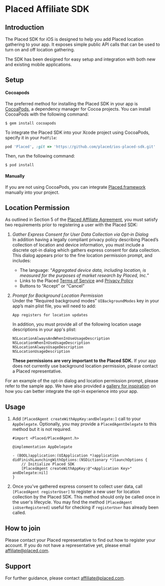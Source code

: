 # Placed Affiliate SDK

## Introduction

The Placed SDK for iOS is designed to help you add Placed location gathering to your app. It exposes simple public API calls that can be used to turn on and off location gathering.

The SDK has been designed for easy setup and integration with both new and existing mobile applications.

## Setup

#### Cocoapods
The preferred method for installing the Placed SDK in your app is [CocoaPods](https://cocoapods.org/), a dependency manager for Cocoa projects. You can install CocoaPods with the following command:
```
$ gem install cocoapods
```

To integrate the Placed SDK into your Xcode project using CocoaPods, specify it in your `Podfile`:
```ruby
pod 'Placed', :git => 'https://github.com/placed/ios-placed-sdk.git'
```
Then, run the following command:
```
$ pod install
```

#### Manually

If you are not using CocoaPods, you can integrate [Placed.framework](./Placed.framework) manually into your project.

## Location Permission

As outlined in Section 5 of the [Placed Affiliate Agreement](https://affiliate.placed.com/placed-affiliate-agreement/), you must satisfy two requirements prior to registering a user with the Placed SDK:

1. *Gather Express Consent for User Data Collection via Opt-in Dialog*  
In addition having a legally compliant privacy policy describing Placed’s collection of location and device information, you must include a discrete opt-in dialog which gathers express consent for data collection. This dialog appears prior to the fine location permission prompt, and includes:  
    - The language: “*Aggregated device data, including location, is measured for the purposes of market research by Placed, Inc.*”
    - Links to the Placed [Terms of Service](https://www.placed.com/terms-of-service) and [Privacy Policy](https://www.placed.com/privacy-policy)
    - Buttons to “Accept” or “Cancel”


2. *Prompt for Background Location Permission*  
    Under the “Required background modes” `UIBackgroundModes` key in your app’s main plist file, you will need to add:  
    ```
    App registers for location updates
    ```
    In addition, you must provide all of the following location usage descriptions in your app's plist:
    ```
    NSLocationAlwaysAndWhenInUseUsageDescription
    NSLocationWhenInUseUsageDescription
    NSLocationAlwaysUsageDescription
    NSLocationUsageDescription
    ```

    **These permissions are very important to the Placed SDK.** If your app does not currently use background location permission, please contact a Placed representative.

For an example of the opt-in dialog and location permission prompt, please refer to the sample app. We have also provided a [gallery for inspiration](./gallery) on how you can better integrate the opt-in experience into your app.


## Usage

1. Add `[PlacedAgent createWithAppKey:andDelegate:]` call to your `AppDelegate`. Optionally, you may provide a `PlacedAgentDelegate` to this method but it is not required.
    ```objc
    #import <Placed/PlacedAgent.h>

    @implementation AppDelegate

    - (BOOL)application:(UIApplication *)application didFinishLaunchingWithOptions:(NSDictionary *)launchOptions {
        // Initialize Placed SDK
        [PlacedAgent createWithAppKey:@"<Application Key>" andDelegate:nil]
    }
    ```

2. Once you've gathered express consent to collect user data, call `[PlacedAgent registerUser]` to register a new user for location collection by the Placed SDK. This method should only be called once in the user's lifecycle. You may find the method `[PlacedAgent isUserRegistered]` useful for checking if `registerUser` has already been called.

## How to join
Please contact your Placed representative to find out how to register your account. If you do not have a representative yet, please email [affiliate@placed.com](mailto:affiliate@placed.com).

## Support
For further guidance, please contact [affiliate@placed.com](mailto:affiliate@placed.com).
